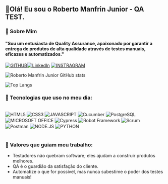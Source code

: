 ## 👋Olá! Eu sou o Roberto Manfrin Junior - QA TEST.

### 🚀 Sobre Mim
#### "Sou um entusiasta de Quality Assurance, apaixonado por garantir a entrega de produtos de alta qualidade através de testes manuais, eficazes e automatizados."


[![GITHUB](https://img.shields.io/badge/GitHub-100000?style=for-the-badge&logo=github&logoColor=white)](https://github.com/manfrinjunior-qa)[![LinkedIn](https://img.shields.io/badge/LinkedIn-0077B5?style=for-the-badge&logo=linkedin&logoColor=white)](https://www.linkedin.com/in/roberto-manfrin-junior-060034177/)
[![INSTRAGRAM](https://img.shields.io/badge/Instagram-E4405F?style=for-the-badge&logo=instagram&logoColor=white)](https://www.instagram.com/robertomanfrinjunior?igsh=MWZ5c2FicGJ0cjVtdg==)

![Roberto Manfrin Junior GitHub stats](https://github-readme-stats.vercel.app/api?username=manfrinjunior-qa&show_icons=true&theme=dark)

![Top Langs](https://github-readme-stats.vercel.app/api/top-langs/?username=manfrinjunior-qa&layout=compact)


### 🔎 Tecnologias que uso no meu dia:

<div style="display: inline_block"><br/>
    <!-- HTML5 -->
    <img align="center" alt="HTML5" src="https://img.shields.io/badge/HTML5-E34F26?style=for-the-badge&logo=html5&logoColor=white" />
        <!-- CSS3 -->
    <img align="center" alt="CSS3" src="https://img.shields.io/badge/CSS3-1572B6?style=for-the-badge&logo=css3&logoColor=white" />
        <!-- JAVASCRIPT -->
    <img align="center" alt="JAVASCRIPT" src="https://img.shields.io/badge/JavaScript-323330?style=for-the-badge&logo=javascript&logoColor=F7DF1E" />
        <!-- Cucumber -->
    <img align="center" alt="Cucumber" src="https://img.shields.io/badge/Cucumber-23D96C?style=for-the-badge&logo=cucumber&logoColor=white" />
        <!-- POSTGRESQL -->
    <img align="center" alt="PostgreSQL" src="https://img.shields.io/badge/PostgreSQL-316192?style=for-the-badge&logo=postgresql&logoColor=white" />
        <!-- MICROSFT OFFICE -->
    <img align="center" alt="MICROSOFT OFFICE" src="https://img.shields.io/badge/Microsoft_Office-D83B01?style=for-the-badge&logo=microsoft-office&logoColor=white" />
        <!-- CYPRESS -->
    <img align="center" alt="Cypress" src="https://img.shields.io/badge/Cypress-17202C?style=for-the-badge&logo=cypress&logoColor=white" />
        <!-- ROBOT FRAMEWORK -->
    <img align="center" alt="Robot Framework" src="https://img.shields.io/badge/Robot%20Framework-000000?style=for-the-badge&logo=robot-framework&logoColor=white" />
        <!-- SCRUM -->
    <img align="center" alt="Scrum" src="https://img.shields.io/badge/Scrum-009FDA?style=for-the-badge&logo=scrumalliance&logoColor=white" />
        <!-- POSTMAN -->
    <img align="center" alt="Postman" src="https://img.shields.io/badge/Postman-FF6C37?style=for-the-badge&logo=postman&logoColor=white" />
        <!-- NODE.JS -->
     <img align="center" alt="NODE.JS" src="https://img.shields.io/badge/Node.js-43853D?style=for-the-badge&logo=node.js&logoColor=white" />
         <!-- PYTHON -->
     <img align="center" alt="PYTHON" src="https://img.shields.io/badge/Python-14354C?style=for-the-badge&logo=python&logoColor=white" />
        <!-- Linguagens de Programação - Exempo -->
    <!--     <img align="center" alt="HTML5" src="" /> -->
</div><br/>


### 🌟 Valores que guiam meu trabalho:
- Testadores não quebram software; eles ajudam a construir produtos melhores.
- QA é o guardião da satisfação do cliente.
- Automatize o que for possível, mas nunca subestime o poder dos testes manuais!
